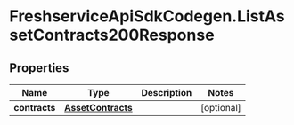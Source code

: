 # FreshserviceApiSdkCodegen.ListAssetContracts200Response

## Properties

| Name          | Type                                    | Description | Notes      |
| ------------- | --------------------------------------- | ----------- | ---------- |
| **contracts** | [**AssetContracts**](AssetContracts.md) |             | [optional] |
